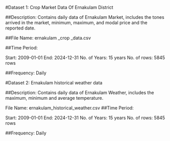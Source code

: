#Dataset 1: Crop Market Data Of Ernakulam District

##Description: 
Contains daily data of Ernakulam Market, includes the tones arrived in the market, minimum, maximum, and modal price and the reported date.

##File Name: ernakulam _crop _data.csv

##Time Period:

Start: 2009-01-01
End: 2024-12-31
No. of Years: 15 years
No. of rows: 5845 rows

##Frequency:
Daily

#Dataset 2: Ernakulam historical weather data

##Description: 
Contains daily data of Ernakulam Weather, includes the maximum, minimum and average temperature.

File Name: ernakulam_historical_weather.csv
##Time Period:

Start: 2009-01-01
End: 2024-12-31
No. of Years: 15 years
No. of rows: 5845 rows

##Frequency:
Daily